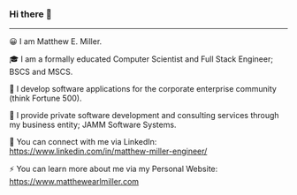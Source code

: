 ### Hi there 👋
---
😀 I am Matthew E. Miller.

🎓 I am a formally educated Computer Scientist and Full Stack Engineer; BSCS and MSCS.

🏢 I develop software applications for the corporate enterprise community (think Fortune 500).

🍯 I provide private software development and consulting services through my business entity; JAMM Software Systems.

🥂 You can connect with me via LinkedIn: https://www.linkedin.com/in/matthew-miller-engineer/

⚡ You can learn more about me via my Personal Website: https://www.matthewearlmiller.com

<!--
**matmill5/matmill5** is a ✨ _special_ ✨ repository because its `README.md` (this file) appears on your GitHub profile.

Here are some ideas to get you started:

- 🔭 I’m currently working on ...
- 🌱 I’m currently learning ...
- 👯 I’m looking to collaborate on ...
- 🤔 I’m looking for help with ...
- 💬 Ask me about ...
- 📫 How to reach me: ...
- 😄 Pronouns: ...
- ⚡ Fun fact: ...
-->

